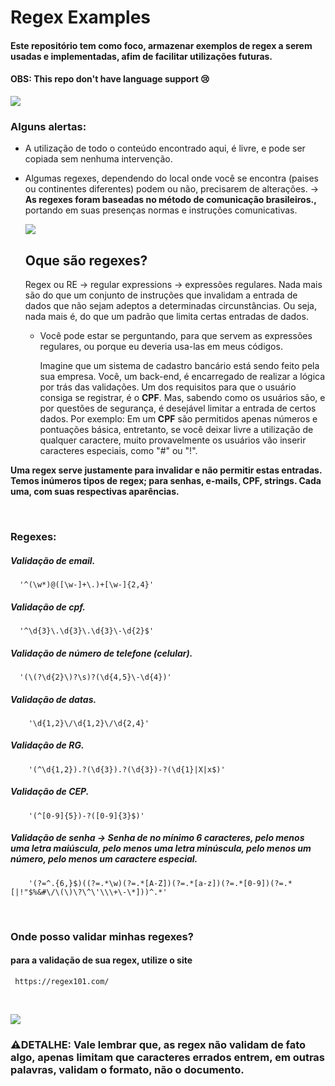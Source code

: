 # Regex Examples

#### Este repositório tem como foco, armazenar exemplos de regex a serem usadas e implementadas, afim de facilitar utilizações futuras. 


#### OBS: This repo don't have language support 😢

![](https://i.imgur.com/waxVImv.png)

### Alguns alertas:

* A utilização de todo o conteúdo encontrado aqui, é livre, e pode ser copiada sem nenhuma intervenção.
* Algumas regexes, dependendo do local onde você se encontra (paises ou continentes diferentes) podem ou não, precisarem de alterações. -> **As regexes foram baseadas no método de comunicação brasileiros.,** portando em suas presenças normas e instruções comunicativas.

  ![](https://i.imgur.com/waxVImv.png)
  
  ## Oque são regexes?

  Regex ou RE -> regular expressions -> expressões regulares.
  Nada mais são do que um conjunto de instruções que invalidam a entrada de dados que não sejam adeptos a determinadas circunstâncias. Ou seja, nada mais é, do que um padrão que limita certas entradas de dados.

  * Você pode estar se perguntando, para que servem as expressões regulares, ou porque eu deveria usa-las em meus códigos.

    Imagine que um sistema de cadastro bancário está sendo feito pela sua empresa. Você, um back-end, é encarregado de realizar a lógica por trás das validações.
    Um dos requisitos para que o usuário consiga se registrar, é o **CPF**. Mas, sabendo como os usuários são, e por questões de segurança, é desejável limitar a entrada de certos dados. Por exemplo:
    Em um **CPF** são permitidos apenas números e pontuações básica, entretanto, se você deixar livre a utilização de qualquer caractere, muito provavelmente os usuários vão inserir caracteres especiais, como "#" ou "!".

**Uma regex serve justamente para invalidar e não permitir estas entradas.
Temos inúmeros tipos de regex; para senhas, e-mails, CPF, strings. Cada uma, com suas respectivas aparências.**

<br />

  ### Regexes:

  ##### Validação de email.
      '^(\w*)@([\w-]+\.)+[\w-]{2,4}'

  ##### Validação de cpf.
      '^\d{3}\.\d{3}\.\d{3}\-\d{2}$'

  ##### Validação de número de telefone (celular).
      '(\(?\d{2}\)?\s)?(\d{4,5}\-\d{4})'

  ##### Validação de datas.
        '\d{1,2}\/\d{1,2}\/\d{2,4}'

  ##### Validação de RG.
        '(^\d{1,2}).?(\d{3}).?(\d{3})-?(\d{1}|X|x$)'

  ##### Validação de CEP.
        '(^[0-9]{5})-?([0-9]{3}$)'

  ##### Validação de senha -> Senha de no mínimo 6 caracteres, pelo menos uma letra maiúscula, pelo menos uma letra minúscula, pelo menos um número, pelo menos um caractere especial.
        '(?=^.{6,}$)((?=.*\w)(?=.*[A-Z])(?=.*[a-z])(?=.*[0-9])(?=.*[|!"$%&#\/\(\)\?\^\'\\\+\-\*]))^.*'
        
<br />

### Onde posso validar minhas regexes?

#### para a validação de sua regex, utilize o site 
     https://regex101.com/  

<br />

 ![](https://i.imgur.com/waxVImv.png)

### ⚠️DETALHE: Vale lembrar que, as regex não validam de fato algo, apenas limitam que caracteres errados entrem, em outras palavras, validam o formato, não o documento.
